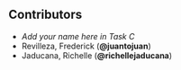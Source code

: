 ## Contributors

- _Add your name here in Task C_
- Revilleza, Frederick (**@juantojuan**)
- Jaducana, Richelle (**@richellejaducana**)
